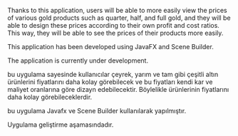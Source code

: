 Thanks to this application, users will be able to more easily view the prices of various gold products such as quarter, half, and full gold, and they will be able to design these prices according to their own profit and cost ratios. This way, they will be able to see the prices of their products more easily.

This application has been developed using JavaFX and Scene Builder.

The application is currently under development.

bu uygulama sayesinde kullanıcılar çeyrek, yarım ve tam gibi çeşitli altın ürünlerini fiyatlarını daha kolay  görebilecek ve bu fiyatları kendi kar ve maliyet oranlarına göre dizayn edebilecektir. Böylelikle ürünlerinin fiyatlarını daha kolay görebileceklerdir.

bu uygulama Javafx ve Scene Builder kullanılarak yapılmıştır.

Uygulama geliştirme aşamasındadır.

